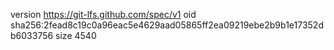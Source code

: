 version https://git-lfs.github.com/spec/v1
oid sha256:2fead8c19c0a96eac5e4629aad05865ff2ea09219ebe2b9b1e17352db6033756
size 4540
